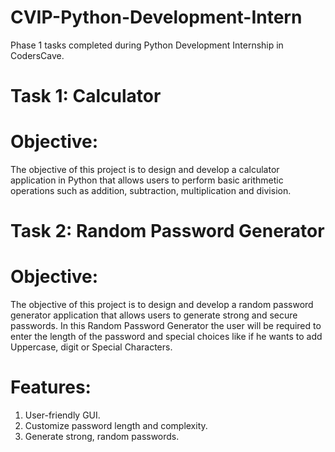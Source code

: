 # CVIP-Python-Development-Intern
Phase 1 tasks completed during Python Development Internship in CodersCave.
# Task 1: Calculator

# Objective: 

The objective of this project is to design and develop a calculator application in Python that allows users to perform basic arithmetic operations such as addition, subtraction, multiplication and division. 


# Task 2:  Random Password Generator

# Objective:

The objective of this project is to design and develop a random password generator application that allows users to generate strong and secure passwords.
In this Random Password Generator the user will be required to enter the length of the password and special choices like if he wants to add Uppercase, digit or Special Characters.

# Features:

1. User-friendly GUI.
2. Customize password length and complexity.
3. Generate strong, random passwords.
